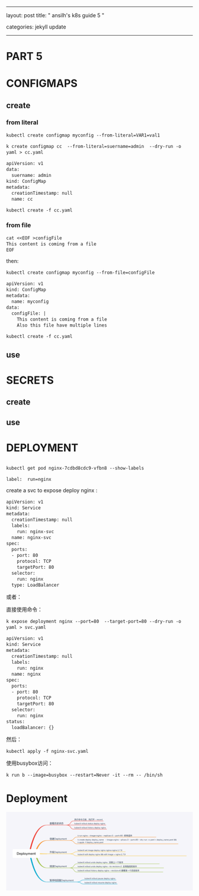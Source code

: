 


---

layout: post
title:  " ansilh's k8s guide 5 "

categories: jekyll update

---


# PART 5


# CONFIGMAPS
## create 

###  from literal
```
kubectl create configmap myconfig --from-literal=VAR1=val1

```


```
k create configmap cc  --from-literal=suername=admin  --dry-run -o yaml > cc.yaml
```

```
apiVersion: v1
data:
  suername: admin
kind: ConfigMap
metadata:
  creationTimestamp: null
  name: cc
```


```
kubectl create -f cc.yaml
```

### from file

```
cat <<EOF >configFile
This content is coming from a file
EOF

```
then:

```
kubectl create configmap myconfig --from-file=configFile

```


```
apiVersion: v1
kind: ConfigMap
metadata:
  name: myconfig
data:
  configFile: |
    This content is coming from a file
    Also this file have multiple lines

```
 
```
kubectl create -f cc.yaml
```


##  use



# SECRETS
## create 
## use


# DEPLOYMENT

## 

```
kubectl get pod nginx-7cdbd8cdc9-vfbn8 --show-labels

```

```
label:  run=nginx

```

create a svc to expose deploy  nginx :


```
apiVersion: v1
kind: Service
metadata:
  creationTimestamp: null
  labels:
    run: nginx-svc
  name: nginx-svc
spec:
  ports:
  - port: 80
    protocol: TCP
    targetPort: 80
  selector:
    run: nginx
  type: LoadBalancer

```

或者：

直接使用命令：

```
k expose deployment nginx --port=80  --target-port=80 --dry-run -o yaml > svc.yaml
```

```
apiVersion: v1
kind: Service
metadata:
  creationTimestamp: null
  labels:
    run: nginx
  name: nginx
spec:
  ports:
  - port: 80
    protocol: TCP
    targetPort: 80
  selector:
    run: nginx
status:
  loadBalancer: {}
```

然后：


```
kubectl apply -f nginx-svc.yaml

```




使用busybox访问：


```
k run b --image=busybox --restart=Never -it --rm -- /bin/sh
```



# Deployment



![Deployment](https://raw.githubusercontent.com/latermonk/latermonk.github.io/master/_posts/_images/Deployment.png)


